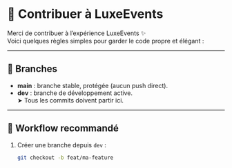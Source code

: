 # 🤝 Contribuer à LuxeEvents

Merci de contribuer à l’expérience LuxeEvents ✨  
Voici quelques règles simples pour garder le code propre et élégant :

---

## 🌿 Branches

- **main** : branche stable, protégée (aucun push direct).
- **dev** : branche de développement active.  
  ➤ Tous les commits doivent partir ici.

---

## 🚀 Workflow recommandé

1. Créer une branche depuis `dev` :
   ```bash
   git checkout -b feat/ma-feature
